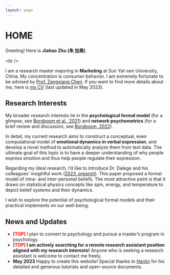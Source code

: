 ```yaml
---
layout: page
---
```


# HOME

Greeting! Here is **Jiahao Zhu (朱 加昊)**.

\<br /\>

I am a research master majoring in **Marketing** at Sun Yat-sen University, China. My concentration is consumer behavior. I am extremely fortunate to be advised by [Prof. Zengxiang Chen][1]. If you want to find more details about me, here is [my CV][2] (last updated in May 2023).

## Research Interests

My broader research interests lie in the **psychological formal model** (for a glimpse, see [Borsboom et al., 2021][3]) and **network psychometrics** (for a brief review and discussion, see [Borsboom, 2022][4]). 

In detail, my current research aims to construct a conceptual, even computational model of **emotional dynamics in verbal expression**, and develop a novel method to automatically analyze them from text data. The ultimate goal of this topic is to have a deeper understanding of why people express emotion and thus help people regulate their expression.

Regarding my ideal research, I’d like to introduce Dr. Dalege and his colleagues’ insightful work ([2023, preprint][5]). This paper proposed a formal model of intra- and inter-personal beliefs. The most attractive point is that it draws on statistical physics concepts like spin, energy, and temperature to depict belief systems and their dynamics. 

I wish to explore the potential of psychological formal models and their practical implements on our well-being.

## News and Updates

- **<font color='red'>[TOP]</font>** I plan to convert to psychology and pursue a master’s program in psychology.
- **<font color='red'>[TOP]</font> I am actively searching for a remote research assistant position aligned with my research interests!** Anyone who is seeking a research assistant is welcome to contact me freely.
- **May 2023** Happy to create this website! Special thanks to [Hanlin][6] for his detailed and generous tutorials and open-source documents.


[1]:	https://isbf.sysu.edu.cn/zh-hans/teacher/260
[2]:	https://jiahao-zhu.github.io/file/CV_Jiahao_Zhu.pdf
[3]:	https://doi.org/10.1177/1745691620969647
[4]:	https://doi.org/10.1007/s11336-022-09851-z
[5]:	https://osf.io/368jz
[6]:	https://caihanlin.com/